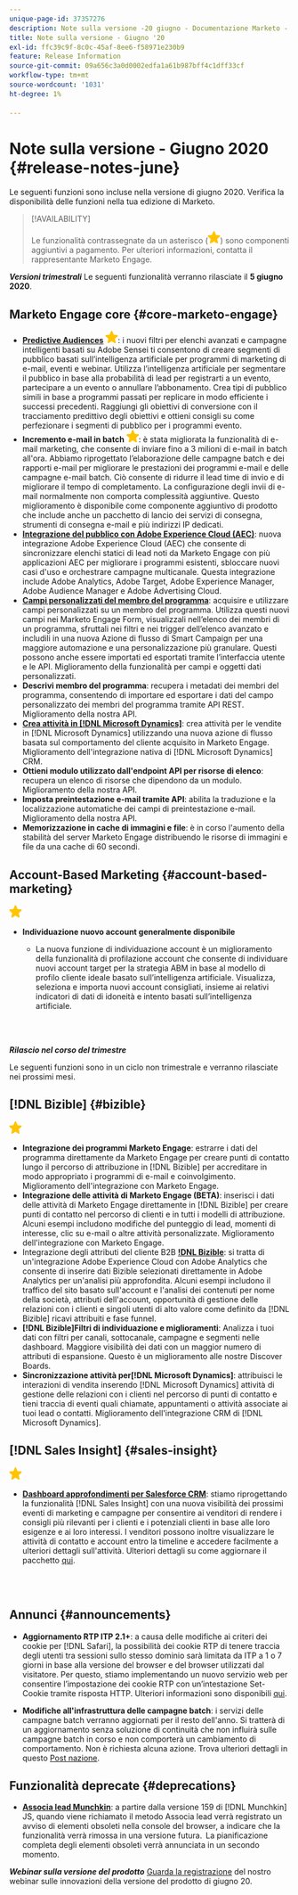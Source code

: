```yaml
---
unique-page-id: 37357276
description: Note sulla versione -20 giugno - Documentazione Marketo - Documentazione del prodotto
title: Note sulla versione - Giugno '20
exl-id: ffc39c9f-8c0c-45af-8ee6-f58971e230b9
feature: Release Information
source-git-commit: 09a656c3a0d0002edfa1a61b987bff4c1dff33cf
workflow-type: tm+mt
source-wordcount: '1031'
ht-degree: 1%

---
```


# Note sulla versione - Giugno 2020 {#release-notes-june}

Le seguenti funzioni sono incluse nella versione di giugno 2020. Verifica la disponibilità delle funzioni nella tua edizione di Marketo.

>[!AVAILABILITY]
>
>Le funzionalità contrassegnate da un asterisco (![](assets/yellow-star.png)) sono componenti aggiuntivi a pagamento. Per ulteriori informazioni, contatta il rappresentante Marketo Engage.

**_Versioni trimestrali_** Le seguenti funzionalità verranno rilasciate il **5 giugno 2020**.

## Marketo Engage core {#core-marketo-engage}

* **[Predictive Audiences](https://experienceleague.adobe.com/docs/marketo/sky/predictive-audiences/getting-started-with-predictive-audiences.html?lang=en#predictive-audiences)** ![(star)](assets/yellow-star.png): i nuovi filtri per elenchi avanzati e campagne intelligenti basati su Adobe Sensei ti consentono di creare segmenti di pubblico basati sull’intelligenza artificiale per programmi di marketing di e-mail, eventi e webinar. Utilizza l’intelligenza artificiale per segmentare il pubblico in base alla probabilità di lead per registrarti a un evento, partecipare a un evento o annullare l’abbonamento. Crea tipi di pubblico simili in base a programmi passati per replicare in modo efficiente i successi precedenti. Raggiungi gli obiettivi di conversione con il tracciamento predittivo degli obiettivi e ottieni consigli su come perfezionare i segmenti di pubblico per i programmi evento.
* **Incremento e-mail in batch** ![(stella)](assets/yellow-star.png): è stata migliorata la funzionalità di e-mail marketing, che consente di inviare fino a 3 milioni di e-mail in batch all&#39;ora. Abbiamo riprogettato l’elaborazione delle campagne batch e dei rapporti e-mail per migliorare le prestazioni dei programmi e-mail e delle campagne e-mail batch. Ciò consente di ridurre il lead time di invio e di migliorare il tempo di completamento. La configurazione degli invii di e-mail normalmente non comporta complessità aggiuntive. Questo miglioramento è disponibile come componente aggiuntivo di prodotto che include anche un pacchetto di lancio dei servizi di consegna, strumenti di consegna e-mail e più indirizzi IP dedicati.
* **[Integrazione del pubblico con Adobe Experience Cloud (AEC)](/help/marketo/product-docs/core-marketo-concepts/smart-lists-and-static-lists/static-lists/send-a-list-to-adobe-experience-cloud.md)**: nuova integrazione Adobe Experience Cloud (AEC) che consente di sincronizzare elenchi statici di lead noti da Marketo Engage con più applicazioni AEC per migliorare i programmi esistenti, sbloccare nuovi casi d&#39;uso e orchestrare campagne multicanale. Questa integrazione include Adobe Analytics, Adobe Target, Adobe Experience Manager, Adobe Audience Manager e Adobe Advertising Cloud.
* **[Campi personalizzati del membro del programma](/help/marketo/product-docs/core-marketo-concepts/programs/working-with-programs/program-member-custom-fields.md)**: acquisire e utilizzare campi personalizzati su un membro del programma. Utilizza questi nuovi campi nei Marketo Engage Form, visualizzali nell’elenco dei membri di un programma, sfruttali nei filtri e nei trigger dell’elenco avanzato e includili in una nuova Azione di flusso di Smart Campaign per una maggiore automazione e una personalizzazione più granulare. Questi possono anche essere importati ed esportati tramite l’interfaccia utente e le API. Miglioramento della funzionalità per campi e oggetti dati personalizzati.
* **Descrivi membro del programma**: recupera i metadati dei membri del programma, consentendo di importare ed esportare i dati del campo personalizzato dei membri del programma tramite API REST. Miglioramento della nostra API.
* **[Crea attività in [!DNL Microsoft Dynamics]](/help/marketo/product-docs/core-marketo-concepts/smart-campaigns/microsoft-dynamics-flow-actions/create-task-in-microsoft.md)**: crea attività per le vendite in [!DNL Microsoft Dynamics] utilizzando una nuova azione di flusso basata sul comportamento del cliente acquisito in Marketo Engage. Miglioramento dell&#39;integrazione nativa di [!DNL Microsoft Dynamics] CRM.
* **Ottieni modulo utilizzato dall&#39;endpoint API per risorse di elenco**: recupera un elenco di risorse che dipendono da un modulo. Miglioramento della nostra API.
* **Imposta preintestazione e-mail tramite API**: abilita la traduzione e la localizzazione automatiche dei campi di preintestazione e-mail. Miglioramento della nostra API.
* **Memorizzazione in cache di immagini e file**: è in corso l&#39;aumento della stabilità del server Marketo Engage distribuendo le risorse di immagini e file da una cache di 60 secondi.

## Account-Based Marketing {#account-based-marketing}

![(stella)](assets/yellow-star.png)

* **Individuazione nuovo account generalmente disponibile**

   * La nuova funzione di individuazione account è un miglioramento della funzionalità di profilazione account che consente di individuare nuovi account target per la strategia ABM in base al modello di profilo cliente ideale basato sull’intelligenza artificiale. Visualizza, seleziona e importa nuovi account consigliati, insieme ai relativi indicatori di dati di idoneità e intento basati sull’intelligenza artificiale.

<br> 

**_Rilascio nel corso del trimestre_**

Le seguenti funzioni sono in un ciclo non trimestrale e verranno rilasciate nei prossimi mesi.

## [!DNL Bizible] {#bizible}

![(stella)](assets/yellow-star.png)

* **Integrazione dei programmi Marketo Engage**: estrarre i dati del programma direttamente da Marketo Engage per creare punti di contatto lungo il percorso di attribuzione in [!DNL Bizible] per accreditare in modo appropriato i programmi di e-mail e coinvolgimento. Miglioramento dell&#39;integrazione con Marketo Engage.
* **Integrazione delle attività di Marketo Engage (BETA)**: inserisci i dati delle attività di Marketo Engage direttamente in [!DNL Bizible] per creare punti di contatto nel percorso di clienti e in tutti i modelli di attribuzione. Alcuni esempi includono modifiche del punteggio di lead, momenti di interesse, clic su e-mail o altre attività personalizzate. Miglioramento dell&#39;integrazione con Marketo Engage.
* Integrazione degli attributi del cliente B2B **[!DNL Bizible](BETA)**: si tratta di un&#39;integrazione Adobe Experience Cloud con Adobe Analytics che consente di inserire dati Bizible selezionati direttamente in Adobe Analytics per un&#39;analisi più approfondita. Alcuni esempi includono il traffico del sito basato sull&#39;account e l&#39;analisi dei contenuti per nome della società, attributi dell&#39;account, opportunità di gestione delle relazioni con i clienti e singoli utenti di alto valore come definito da [!DNL Bizible] ricavi attribuiti e fase funnel.
* **[!DNL Bizible]Filtri di individuazione e miglioramenti**: Analizza i tuoi dati con filtri per canali, sottocanale, campagne e segmenti nelle dashboard. Maggiore visibilità dei dati con un maggior numero di attributi di espansione. Questo è un miglioramento alle nostre Discover Boards.
* **Sincronizzazione attività per[!DNL Microsoft Dynamics]**: attribuisci le interazioni di vendita inserendo [!DNL Microsoft Dynamics] attività di gestione delle relazioni con i clienti nel percorso di punti di contatto e tieni traccia di eventi quali chiamate, appuntamenti o attività associate ai tuoi lead o contatti. Miglioramento dell&#39;integrazione CRM di [!DNL Microsoft Dynamics].

## [!DNL Sales Insight] {#sales-insight}

![(stella)](assets/yellow-star.png)

* **[Dashboard approfondimenti per Salesforce CRM](/help/marketo/product-docs/marketo-sales-insight/msi-for-salesforce/features/insights-dashboard-feature-overview.md)**: stiamo riprogettando la funzionalità [!DNL Sales Insight] con una nuova visibilità dei prossimi eventi di marketing e campagne per consentire ai venditori di rendere i consigli più rilevanti per i clienti e i potenziali clienti in base alle loro esigenze e ai loro interessi. I venditori possono inoltre visualizzare le attività di contatto e account entro la timeline e accedere facilmente a ulteriori dettagli sull&#39;attività. Ulteriori dettagli su come aggiornare il pacchetto [qui](/help/marketo/product-docs/marketo-sales-insight/msi-for-salesforce/configuration/configuration-for-existing-customers.md).

<br> 

## Annunci {#announcements}

* **Aggiornamento RTP ITP 2.1+**: a causa delle modifiche ai criteri dei cookie per [!DNL Safari], la possibilità dei cookie RTP di tenere traccia degli utenti tra sessioni sullo stesso dominio sarà limitata da ITP a 1 o 7 giorni in base alla versione del browser e del browser utilizzati dal visitatore. Per questo, stiamo implementando un nuovo servizio web per consentire l’impostazione dei cookie RTP con un’intestazione Set-Cookie tramite risposta HTTP. Ulteriori informazioni sono disponibili [qui](https://nation.marketo.com/t5/Knowledgebase/Browser-Cookie-Updates-How-Marketo-RTP-Is-Affected/ta-p/299603).

* **Modifiche all&#39;infrastruttura delle campagne batch**: i servizi delle campagne batch verranno aggiornati per il resto dell&#39;anno. Si tratterà di un aggiornamento senza soluzione di continuità che non influirà sulle campagne batch in corso e non comporterà un cambiamento di comportamento. Non è richiesta alcuna azione. Trova ulteriori dettagli in questo [Post nazione](https://nation.marketo.com/t5/Product-Documents/Batch-Campaign-Processing-Infrastructure-Update/ta-p/301374).

## Funzionalità deprecate {#deprecations}

* **[Associa lead Munchkin](https://developers.marketo.com/blog/deprecation-of-munchkin-associate-lead-method/)**: a partire dalla versione 159 di [!DNL Munchkin] JS, quando viene richiamato il metodo Associa lead verrà registrato un avviso di elementi obsoleti nella console del browser, a indicare che la funzionalità verrà rimossa in una versione futura.  La pianificazione completa degli elementi obsoleti verrà annunciata in un secondo momento.

**_Webinar sulla versione del prodotto_** [Guarda la registrazione](https://engage.marketo.com/June-Release-2020-On-Demand.html) del nostro webinar sulle innovazioni della versione del prodotto di giugno 20.
